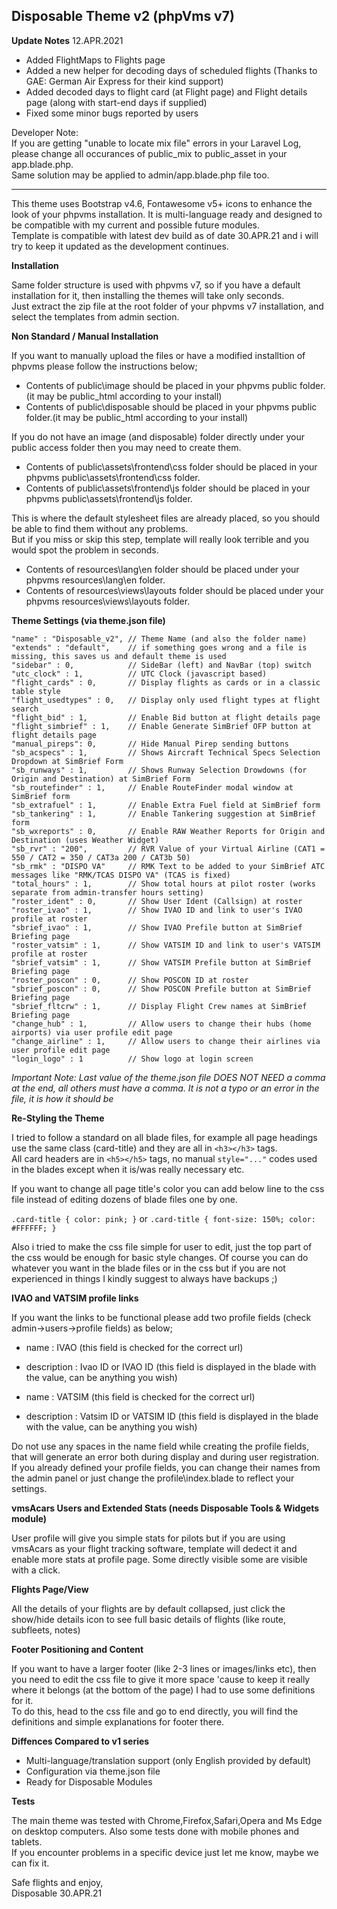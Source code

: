 ## Disposable Theme v2 (phpVms v7)
**Update Notes**
12.APR.2021
* Added FlightMaps to Flights page
* Added a new helper for decoding days of scheduled flights (Thanks to GAE: German Air Express for their kind support)
* Added decoded days to flight card (at Flight page) and Flight details page (along with start-end days if supplied)
* Fixed some minor bugs reported by users

Developer Note:  
If you are getting "unable to locate mix file" errors in your Laravel Log, please change all occurances of public_mix to public_asset in your app.blade.php.  
Same solution may be applied to admin/app.blade.php file too.

---

This theme uses Bootstrap v4.6, Fontawesome v5+ icons to enhance the look of your phpvms installation. It is multi-language ready and designed to be compatible with my current and possible future modules.  
Template is compatible with latest dev build as of date 30.APR.21 and i will try to keep it updated as the development continues.

**Installation**

Same folder structure is used with phpvms v7, so if you have a default installation for it, then installing the themes will take only seconds.  
Just extract the zip file at the root folder of your phpvms v7 installation, and select the templates from admin section.

**Non Standard / Manual Installation**

If you want to manually upload the files or have a modified installtion of phpvms please follow the instructions below;
* Contents of public\image should be placed in your phpvms public folder.(it may be public_html according to your install)
* Contents of public\disposable should be placed in your phpvms public folder.(it may be public_html according to your install)

If you do not have an image (and disposable) folder directly under your public access folder then you may need to create them.
* Contents of public\assets\frontend\css folder should be placed in your phpvms public\assets\frontend\css folder.
* Contents of public\assets\frontend\js folder should be placed in your phpvms public\assets\frontend\js folder.

This is where the default stylesheet files are already placed, so you should be able to find them without any problems.  
But if you miss or skip this step, template will really look terrible and you would spot the problem in seconds.

* Contents of resources\lang\en folder should be placed under your phpvms resources\lang\en folder.
* Contents of resources\views\layouts folder should be placed under your phpvms resources\views\layouts folder.

**Theme Settings (via theme.json file)**
```
"name" : "Disposable_v2", // Theme Name (and also the folder name)
"extends" : "default",    // if something goes wrong and a file is missing, this saves us and default theme is used
"sidebar" : 0,            // SideBar (left) and NavBar (top) switch
"utc_clock" : 1,          // UTC Clock (javascript based)
"flight_cards" : 0,       // Display flights as cards or in a classic table style 
"flight_usedtypes" : 0,   // Display only used flight types at flight search
"flight_bid" : 1,         // Enable Bid button at flight details page
"flight_simbrief" : 1,    // Enable Generate SimBrief OFP button at flight details page
"manual_pireps": 0,       // Hide Manual Pirep sending buttons
"sb_acspecs" : 1,         // Shows Aircraft Technical Specs Selection Dropdown at SimBrief Form
"sb_runways" : 1,         // Shows Runway Selection Drowdowns (for Origin and Destination) at SimBrief Form
"sb_routefinder" : 1,     // Enable RouteFinder modal window at SimBrief form
"sb_extrafuel" : 1,       // Enable Extra Fuel field at SimBrief form
"sb_tankering" : 1,       // Enable Tankering suggestion at SimBrief form
"sb_wxreports" : 0,       // Enable RAW Weather Reports for Origin and Destination (uses Weather Widget)
"sb_rvr" : "200",         // RVR Value of your Virtual Airline (CAT1 = 550 / CAT2 = 350 / CAT3a 200 / CAT3b 50)
"sb_rmk" : "DISPO VA"     // RMK Text to be added to your SimBrief ATC messages like "RMK/TCAS DISPO VA" (TCAS is fixed)
"total_hours" : 1,        // Show total hours at pilot roster (works separate from admin-transfer hours setting)
"roster_ident" : 0,       // Show User Ident (Callsign) at roster
"roster_ivao" : 1,        // Show IVAO ID and link to user's IVAO profile at roster
"sbrief_ivao" : 1,        // Show IVAO Prefile button at SimBrief Briefing page
"roster_vatsim" : 1,      // Show VATSIM ID and link to user's VATSIM profile at roster 
"sbrief_vatsim" : 1,      // Show VATSIM Prefile button at SimBrief Briefing page
"roster_poscon" : 0,      // Show POSCON ID at roster
"sbrief_poscon" : 0,      // Show POSCON Prefile button at SimBrief Briefing page
"sbrief_fltcrw" : 1,      // Display Flight Crew names at SimBrief Briefing page
"change_hub" : 1,         // Allow users to change their hubs (home airports) via user profile edit page 
"change_airline" : 1,     // Allow users to change their airlines via user profile edit page
"login_logo" : 1          // Show logo at login screen
```
*Important Note: Last value of the theme.json file DOES NOT NEED a comma at the end, all others must have a comma.*
*It is not a typo or an error in the file, it is how it should be*

**Re-Styling the Theme**

I tried to follow a standard on all blade files, for example all page headings use the same class (card-title) and they are all in `<h3></h3>` tags.  
All card headers are in `<h5></h5>` tags, no manual `style="..."` codes used in the blades except when it is/was really necessary etc.

If you want to change all page title's color you can add below line to the css file instead of editing dozens of blade files one by one.

`.card-title { color: pink; }` or `.card-title { font-size: 150%; color: #FFFFFF; }`

Also i tried to make the css file simple for user to edit, just the top part of the css would be enough for basic style changes. Of course you can do whatever you want in the blade files or in the css but if you are not experienced in things I kindly suggest to always have backups ;)

**IVAO and VATSIM profile links**

If you want the links to be functional please add two profile fields (check admin->users->profile fields) as below;

* name        : IVAO (this field is checked for the correct url)
* description : Ivao ID or IVAO ID (this field is displayed in the blade with the value, can be anything you wish)

* name        : VATSIM (this field is checked for the correct url)
* description : Vatsim ID or VATSIM ID (this field is displayed in the blade with the value, can be anything you wish)

Do not use any spaces in the name field while creating the profile fields, that will generate an error both during display and during user registration.  
If you already defined your profile fields, you can change their names from the admin panel or just change the profile\index.blade to reflect your settings.

**vmsAcars Users and Extended Stats (needs Disposable Tools & Widgets module)**

User profile will give you simple stats for pilots but if you are using vmsAcars as your flight tracking software, template will dedect it and enable more stats at profile page. Some directly visible some are visible with a click.

**Flights Page/View**

All the details of your flights are by default collapsed, just click the show/hide details icon to see full basic details of flights (like route, subfleets, notes)

**Footer Positioning and Content**

If you want to have a larger footer (like 2-3 lines or images/links etc), then you need to edit the css file to give it more space 'cause to keep it really where it belongs (at the bottom of the page) I had to use some definitions for it.  
To do this, head to the css file and go to end directly, you will find the definitions and simple explanations for footer there. 

**Diffences Compared to v1 series**

* Multi-language/translation support (only English provided by default)
* Configuration via theme.json file
* Ready for Disposable Modules

**Tests**

The main theme was tested with Chrome,Firefox,Safari,Opera and Ms Edge on desktop computers. Also some tests done with mobile phones and tablets.  
If you encounter problems in a specific device just let me know, maybe we can fix it.

Safe flights and enjoy,  
Disposable
30.APR.21
